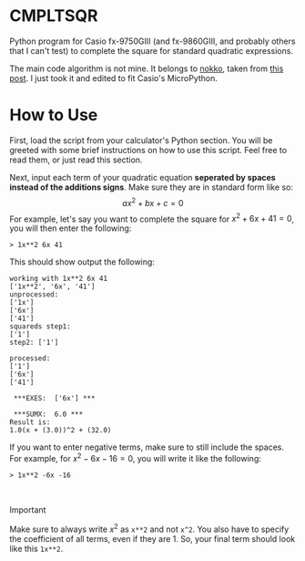 # CMPLTSQR
Python program for Casio fx-9750GIII (and fx-9860GIII, and probably others that I can't test) to complete the square for standard quadratic expressions.

The main code algorithm is not mine. It belongs to [nokko](https://codereview.stackexchange.com/users/181948/nokko), taken from [this post](https://codereview.stackexchange.com/questions/232625/quadratic-complete-the-square-solver-in-python-3). I just took it and edited to fit Casio's MicroPython.

# How to Use
First, load the script from your calculator's Python section. You will be greeted with some brief instructions on how to use this script. Feel free to read them, or just read this section.

Next, input each term of your quadratic equation **seperated by spaces instead of the additions signs**. Make sure they are in standard form like so:
$$ax^2 + bx + c = 0$$
For example, let's say you want to complete the square for $x^2 + 6x + 41 = 0$, you will then enter the following:

`> 1x**2 6x 41`

This should show output the following:
```text
working with 1x**2 6x 41
['1x**2', '6x', '41']
unprocessed:
['1x']
['6x']
['41']
squareds step1:
['1']
step2: ['1']

processed:
['1']
['6x']
['41']

 ***EXES:  ['6x'] ***

 ***SUMX:  6.0 ***
Result is:
1.0(x + (3.0))^2 + (32.0)
```

If you want to enter negative terms, make sure to still include the spaces.
For example, for $x^2 - 6x - 16 = 0$, you will write it like the following:

`> 1x**2 -6x -16`

<br>

> [!IMPORTANT]
> Make sure to always write $x^2$ as `x**2` and not `x^2`. You also have to specify the coefficient of all terms, even if they are 1. So, your final term should look like this `1x**2`.
